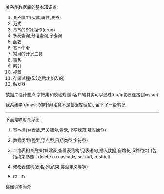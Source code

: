 
关系型数据库的基本知识点:
  
  1. 关系模型(实体,属性,关系)
  2. 范式
  3. 基本的SQL操作(crud)
  4. 多表查询,分组查询,子查询
  5. 函数
  6. 基本命令
  7. 常用的开发工具
  8. 事务
  9. 索引
  10. 视图
  11. 存储过程(5.5之后才加入的)
  12. 触发器


  数据库设计要点
  字符集和校验规则
(客户端其实可以通过tcp/ip协议连接到mysql)

我系统学习mysql的时候(注意不是数据库理论), 留下了一些笔记.




---
下面是映射关系图:

1. 基本操作(安装,开关服务,登录,书写规范,建库操作)

2. 数据类型(整型,浮点型,日期类型,字符型)

3. 二维表相关的操作(建表,查看表结构/见表语句,插入数据,自增长, 5种约束)
   (包括约束参照：delete on cascade, set null, restrict)
   
4. 修改表结构(表名,列,约束,类型定义等等)

5. CRUD





存储引擎简介



